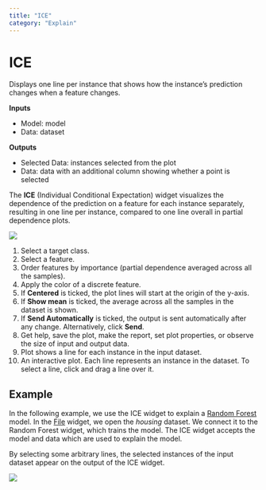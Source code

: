 ```yaml
---
title: "ICE"
category: "Explain"
---
```

ICE
===

Displays one line per instance that shows how the instance’s prediction changes when a feature changes.

**Inputs**

- Model: model
- Data: dataset

**Outputs**

- Selected Data: instances selected from the plot
- Data: data with an additional column showing whether a point is selected

The **ICE** (Individual Conditional Expectation) widget visualizes the dependence of the prediction on a feature for each instance separately, resulting in one line per instance, compared to one line overall in partial dependence plots.

![](../images/ICE.png)

1. Select a target class.
2. Select a feature.
3. Order features by importance (partial dependence averaged across all the samples).
4. Apply the color of a discrete feature.
5. If **Centered** is ticked, the plot lines will start at the origin of the y-axis.
5. If **Show mean** is ticked, the average across all the samples in the dataset is shown. 
6. If **Send Automatically** is ticked, the output is sent automatically after any change.
   Alternatively, click **Send**.
7. Get help, save the plot, make the report, set plot properties, or observe the size of input and output data.
8. Plot shows a line for each instance in the input dataset.
9. An interactive plot. Each line represents an instance in the dataset. To select a line, click and drag a line over it.

Example
-------

In the following example, we use the ICE widget to explain a [Random Forest](https://orangedatamining.com/widget-catalog/model/randomforest/) model. In the [File](https://orangedatamining.com/widget-catalog/data/file/) widget, we open the *housing* dataset. We connect it to the Random Forest widget, which trains the model. The ICE widget accepts the model and data which are used to explain the model.

By selecting some arbitrary lines, the selected instances of the input dataset appear on the output of the ICE widget.

![](../images/ICE-example.png)
